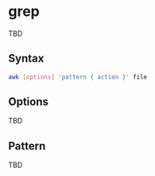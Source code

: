 # grep

TBD

## Syntax

```bash
awk [options] 'pattern { action }' file
```

## Options

TBD

## Pattern

TBD

